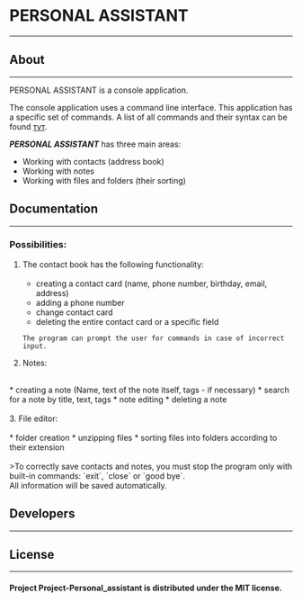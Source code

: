# PERSONAL ASSISTANT

---

## About

---
PERSONAL ASSISTANT is a console application.

The console application uses a command line interface.
This application has a specific set of commands. 
A list of all commands and their syntax can be found [тут]().<br>

***PERSONAL ASSISTANT*** has three main areas:
- Working with contacts (address book)
- Working with notes
- Working with files and folders (their sorting)

## Documentation

---
### Possibilities:<br>
1. The contact book has the following functionality:<br>
   <br>
    * creating a contact card (name, phone number, birthday, email, address)
    * adding a phone number
    * change contact card
    * deleting the entire contact card or a specific field<br>
   ```
   The program can prompt the user for commands in case of incorrect input.
   ```
2. Notes:<br>
<br>
    * creating a note (Name, text of the note itself, tags - if necessary)
    * search for a note by title, text, tags
    * note editing
    * deleting a note<br>
   <br>
3. File editor:<br>
   <br>
   * folder creation
   * unzipping files
   * sorting files into folders according to their extension<br>
   <br>
   >To correctly save contacts and notes, you must stop the program
   only with built-in commands: `exit`, `close` or `good bye`.<br>
   All information will be saved automatically.

## Developers

---



## License

---

#### Project Project-Personal_assistant is distributed under the MIT license.
